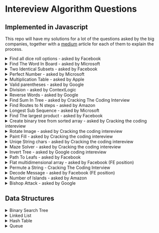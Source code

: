 # Intereview Algorithm Questions 
## Implemented in Javascript

This repo will have my solutions for a lot of the questions asked by the big companies, together with a [medium](http://www.google.com) article for each of them to explain the process. 


<details>
  <summary>Find all dice roll options - asked by Facebook</summary>
  <p>
    <blockquote>
        Given N represent the number of dices you have,
        output all the possibilities you can have.
    </blockquote>
  </p>
  <a href="./allDiceOptions.js">solution</a>
  <br>
  <a target="_blank" href="https://medium.com/@obiwankenoobi/interview-question-10-roll-the-dice-b88c21b3f6e4">explanation</a>
  <br>
  <br>
</details>


<details>
  <summary>Find The Word In Board - asked by Microsoft</summary>
  <p>
    <blockquote>
    Given a 2D matrix of characters and a target word,
    write a function that returns whether the word can be found
    in the matrix by going left-to-right, or up-to-down.
    For example, given the following matrix:

    [
        ['F', 'A', 'C', 'I'],
        ['O', 'B', 'Q', 'P'],
        ['A', 'N', 'O', 'B'],
        ['M', 'A', 'S', 'S']
    ]

and the target word 'FOAM', you should return true, since it's the leftmost column.
Similarly, given the target word 'MASS', you should return true, since it's the last row.
    </blockquote>
  </p>
    <br>
  <a href="./isWordExistInBoard.js">solution</a>
  <br>
  <a target="_blank" href="https://medium.com/@obiwankenoobi/interview-question-2-find-the-word-on-board-bba7756a7677">explanation</a>
  <br>
  <br>
</details>

<details>
  <summary>Two Identical Subsets - asked by Facebook</summary>
  <p>
    <blockquote>
        Given a multiset of integers, return whether it can be partitioned into two subsets whose sums are the same.
        For example, given the multiset {15, 5, 20, 10, 35, 15, 10}, it would return true, since we can split it up into {15, 5, 10, 15, 10} and {20, 35}, which both add up to 55.
        Given the multiset {15, 5, 20, 10, 35}, it would return false, since we can't split it up into two subsets that add up to the same sum.
    </blockquote>
  </p>
  <a href="./twoIdenticalSubsets.js">solution</a>
  <br>
  <a target="_blank" href="https://medium.com/@obiwankenoobi/interview-question-6-identical-subsets-9c7d787072c1">explanation</a>
  <br>
  <br>
</details>

<details>
  <summary>Perfect Number - asked by Microsoft</summary>
  <p>
    <blockquote>
        A number is considered perfect if its digits sum up to exactly 10.
        Given a positive integer n, return the n-th perfect number.
        For example, given 1, you should return 19. Given 2, you should return 28.
    </blockquote>
  </p>
  <a href="./isPerfectNumber.js">solution</a>
  <br>
  <a target="_blank" href="https://medium.com/@obiwankenoobi/interview-question-3-is-perfect-number-cb3eb963ae51">explanation</a>
    <br>
    <br>
</details>

<details>
  <summary>Multiplication Table - asked by Apple</summary>
    <p>
    <blockquote>
        Suppose you have a multiplication table that is N by N. That is,
        a 2D array where the value at the i-th row and j-th column is (i + 1) * (j + 1) (if 0-indexed) or i * j (if 1-indexed).
        Given integers N and X, write a function that returns the number of times X appears as a value in an N by N multiplication table.
        For example, given N = 6 and X = 12, you should return 4, since the multiplication table looks like this:

        | 1 |  2 |  3 |  4 |  5 |  6 |
        | 2 |  4 |  6 |  8 | 10 | 12 |
        | 3 |  6 |  9 | 12 | 15 | 18 |
        | 4 |  8 | 12 | 16 | 20 | 24 |
        | 5 | 10 | 15 | 20 | 25 | 30 |
        | 6 | 12 | 18 | 24 | 30 | 36 |
</blockquote>
  </p>
  <a href="./multiplicationTable.js">solution</a>
  <br>
  <a target="_blank" href="https://medium.com/@obiwankenoobi/interview-question-5-multiplication-table-69bea7a60869">explanation</a>
    <br>
    <br>
</details>

<details>
  <summary>Valid parentheses - asked by Google</summary>
    <p>
    <blockquote>
      Given a string of parentheses,
      write a function to compute the minimum number of parentheses to be removed to make the string valid (i.e. each open parenthesis is eventually closed).
      For example, given the string "()())()", you should return 1. Given the string ")(", you should return 2, since we must remove all of them. 
</blockquote>
  </p>
  <a href="./parentheses.js">solution</a>
  <br>
  <a target="_blank" href="https://medium.com/@obiwankenoobi/interview-question-4-valid-parentheses-aca4214b034b">explanation</a>
    <br>
    <br>
</details>

<details>
  <summary>Division - asked by ContextLogic</summary>
    <p>
      <blockquote>
        Implement division of two positive integers without using the division,
        multiplication, or modulus operators. Return the quotient as an integer,
        ignoring the remainder.
      </blockquote>
    </p>
  <a href="./division.js">solution</a>
  <br>
  explanation
    <br>
    <br>
</details>

<details>
  <summary>Reverse Words - asked by Google</summary>
    <p>
      <blockquote>
        Given a string of words delimited by spaces, reverse the words in string.
        For example, given "hello world here", return "here world hello"
        Follow-up: given a mutable string representation,
        can you perform this operation in-place?
      </blockquote>
    </p>
  <a href="./reverseWords.js">solution</a>
  <br>
  explanation
    <br>
    <br>
</details>

<details>
  <summary>Find Sum In Tree - asked by Cracking The Coding Interview</summary>
    <p>
      <blockquote>
        You are given a binary tree in which each node contains a value. Design an algorithm
        to print all paths which sum up to that value. Note that it can be any path in the tree
        - it does not have to start at the root.
      </blockquote>
    </p>
  <a href="./findSumInTree.js">solution</a>
  <br>
  explanation
    <br>
    <br>
</details>


<details>
  <summary>Find Routes to N steps - asked by Amazon</summary>
    <p>
      <blockquote>
  There's a staircase with N steps, and you can climb 1 or 2 steps at a time.
  Given N, write a function that returns the number of unique ways you can climb the staircase.
  The order of the steps matters.

  For example, if N is 4, then there are 5 unique ways:

    1, 1, 1, 1
    2, 1, 1
    1, 2, 1
    1, 1, 2
    2, 2
  What if, instead of being able to climb 1 or 2 steps at a time,
  you could climb any number from a set of positive integers X? For example, if X = {1, 3, 5},
  you could climb 1, 3, or 5 steps at a time. Generalize your function to take in X.
</blockquote>
</p>
  <a href="./findSumInTree.js">solution</a>
  <br>
  explanation
    <br>
    <br>
</details>

<details>
  <summary>Longest Sub Sequence - asked by Microsoft</summary>
    <p>
      <blockquote>
        Given an array of numbers, find the length of the longest increasing subsequence in the array.
        The subsequence does not necessarily have to be contiguous.
        For example, given the array
        [0, 8, 4, 12, 2, 10, 6, 14, 1, 9, 5, 13, 3, 11, 7, 15],
        the longest increasing subsequence has length 6: it is 0, 2, 6, 9, 11, 15.
      </blockquote>
    </p>
  <a href="./findLongestSubSeq.js">solution</a>
  <br>
  explanation
    <br>
    <br>
</details>

<details>
  <summary>Find The largest product - asked by Facebook</summary>
    <p>
      <blockquote>
        Given a list of integers, return the largest product that can be made by multiplying any three integers.
        For example, if the list is [-10, -10, 5, 2], we should return 500, since that's -10 * -10 * 5.
        You can assume the list has at least three integers.
      </blockquote>
    </p>
  <a href="./findTheLargestMultiply.js">solution</a>
  <br>
  <a href="https://medium.com/@obiwankenoobi/interview-question-1-find-the-largest-multiplication-d20aa3723c9d" target="_blank">explanation</a>
    <br>
    <br>
</details>

<details>
  <summary>Create binary tree from sorted array - asked by Cracking the coding intereview</summary>
    <p>
      <blockquote>
        Given a sorted (increasing order) array, write an algorithm to create a binary tree with
        minimal height.
      </blockquote>
    </p>
  <a href="./minimalBinaryTree.js">solution</a>
  <br>
explanation
    <br>
    <br>
</details>


<details>
  <summary>Rotate Image - asked by Cracking the coding intereview</summary>
    <p>
      <blockquote>
        Given an image represented by an NxN matrix,
        write a method to rotate the image by 90 degrees. Can you do this in place?
      </blockquote>
    </p>
  <a href="./rotateImage.js">solution</a>
  <br>
explanation
    <br>
    <br>
</details>




<details>
  <summary>Paint Fill - asked by Cracking the coding intereview</summary>
    <p>
      <blockquote>
        Implement the “paint fill” function that one might see on
        many image editing programs. That is, given a screen
        (represented by a 2 dimensional array of Colors), a point, and a new color,
        fill in the surrounding area until you hit a border of that color.’
      </blockquote>
    </p>
  <a href="./paintFill.js">solution</a>
  <br>
explanation
    <br>
    <br>
</details>



<details>
  <summary>Uniqe String chars - asked by Cracking the coding intereview</summary>
    <p>
      <blockquote>
        Implement an algorithm to determine if a string has all unique characters. What if you
        can not use additional data structures?
      </blockquote>
    </p>
  <a href="./isStringUniqe.js">solution</a>
  <br>
explanation
    <br>
    <br>
</details>

<details>
  <summary>Maze Solver - asked by Cracking the coding intereview</summary>
    <p>
      <blockquote>
        Here we have a small program with 3 of the most used Graph exploring algorithms. We use them to solve mazes and animate the way to demonstrate how the algorithm works.
      </blockquote>
    </p>
  <a href="./Maze/README.md">solution</a>
  <br>
explanation
    <br>
    <br>
</details>

<details>
  <summary>Invert Tree - asked by Google coding intereview</summary>
    <p>
      <blockquote>
        Invert a binary tree.
        For example, given the following tree:

            a
          / \
          b   c
        / \  /
       d   e f
        should become:

          a
        / \
        c  b
        \  / \
        f e  d
  </blockquote>
  </p>
  <a href="./invertTree">solution</a>
  <br>
explanation
    <br>
    <br>
</details>

<details>
  <summary>Path To Leafs - asked by Facebook</summary>
    <p>
      <blockquote>
        Given a binary tree, return all paths from the root to leaves.
        For example, given the tree:

           1
          / \
         2   3
            / \
           4   5

  Return [[1, 2], [1, 3, 4], [1, 3, 5]].
      </blockquote>
    </p>
  <a href="./pathToLeafs.js">solution</a>
  <br>
explanation
    <br>
    <br>
</details>

<details>
  <summary>Flat multidimensional array - asked by Facebook (FE position)</summary>
    <p>
      <blockquote>
        Given an array of any types, flat it so it wont have any nested arrays inside
      </blockquote>
    </p>
  <a href="./flattArr.js">solution</a>
  <br>
explanation
    <br>
    <br>
</details>

<details>
  <summary>Permute a String - Cracking The Coding Interview</summary>
    <p>
      <blockquote>
          Return all possible pernutes of a string
      </blockquote>
    </p>
  <a href="./permutation.js">solution</a>
  <br>
explanation
    <br>
    <br>
</details>

<details>
  <summary>Decode Message - asked by Facebook (FE position)</summary>
    <p>
      <blockquote>
        Given a grid of characters output a decoded message.
        The message for the following would be IROCLED.
        (diagonally down right and diagonally up right if you can't go further
        .. you continue doing this)

        I B C A L K A
        D R F C A E A
        G H O E L A D
  </blockquote>
  </p>
  <a href="./deCodeString.js">solution</a>
  <br>
explanation
    <br>
    <br>
</details>

<details>
  <summary>Number of Islands - asked by Amazon</summary>
    <p>
      <blockquote>
        Given a matrix of 1s and 0s, return the number of "islands" in the matrix.
        A 1 represents land and 0 represents water,
        so an island is a group of 1s that are neighboring whose perimeter
        is surrounded by water.
        For example, this matrix has 4 islands.

    1 0 0 0 0
    0 0 1 1 0
    0 1 1 0 0
    0 0 0 0 0
    1 1 0 0 1
    1 1 0 0 1
  </p>

   </blockquote>

  <a href="./islands.js">solution</a>
  <br>
  <a target="_blank" href="https://medium.com/@obiwankenoobi/interview-question-7-find-the-number-of-islands-1216eff9ede9">explanation</a>
    <br>
    <br>
</details>

<details>
  <summary>Bishop Attack - asked by Google</summary>
    <p>
      <blockquote>
  On our special chessboard,
  two bishops attack each other if they share the same diagonal.
  This includes bishops that have another bishop located between them,
  i.e. bishops can attack through pieces.
  You are given N bishops, represented as (row, column)
  tuples on a M by M chessboard.
  Write a function to count the number of pairs of bishops that attack each other.
  The ordering of the pair doesn't matter: (1, 2) is considered the same as (2, 1).
  For example, given M = 5 and the list of bishops:

    (0, 0)
    (1, 2)
    (2, 2)
    (4, 0)

  The board would look like this:

    [b 0 0 0 0]
    [0 0 b 0 0]
    [0 0 b 0 0]
    [0 0 0 0 0]
    [b 0 0 0 0]
  </p>

   </blockquote>

  <a href="./bishopsAttack.js">solution</a>
  <br>
  <a target="_blank" href="https://medium.com/@obiwankenoobi/interview-question-8-bishop-attacks-7780ca7b720">explanation</a>
    <br>
    <br>
</details>


## Data Structures

<details>
  <summary>Binary Search Tree</summary>
    <p>
      <blockquote>
        A binary search tree is a rooted binary tree, whose internal nodes each store a key (and optionally, an associated value) and each have two distinguished sub-trees, commonly denoted left and right. The tree additionally satisfies the binary search property, which states that the key in each node must be greater than or equal to any key stored in the left sub-tree, and less than or equal to any key stored in the right sub-tree.[1]:287 The leaves (final nodes) of the tree contain no key and have no structure to distinguish them from one another. <a href="https://en.wikipedia.org/wiki/Binary_search_tree" target="_blank">wikipedia</a>
      </blockquote>
    </p>
  <a href="./DataStructures/BST/BinarySearchTree.js">solution</a>
  <br>
  <a href="./DataStructures/BST/test.js">test</a>
  <br>
  explanation
    <br>
    <br>
</details>

<details>
  <summary>Linked List</summary>
    <p>
      <blockquote>
        In computer science, a Linked list is a linear collection of data elements, whose order is not given by their physical placement in memory. Instead, each element points to the next. It is a data structure consisting of a collection of nodes which together represent a sequence. In its most basic form, each node contains: data, and a reference (in other words, a link) to the next node in the sequence. This structure allows for efficient insertion or removal of elements from any position in the sequence during iteration. More complex variants add additional links, allowing more efficient insertion or removal of nodes at arbitrary positions. A drawback of linked lists is that access time is linear (and difficult to pipeline). Faster access, such as random access, is not feasible. Arrays have better cache locality compared to linked lists. <a href="https://en.wikipedia.org/wiki/Linked_list" target="_blank">wikipedia</a>
      </blockquote>
    </p>
  <a href="./DataStructures/LinkedList/LinkedList.js">solution</a>
  <br>
  <a href="./DataStructures/LinkedList/test.js">test</a>
  <br>
  explanation
    <br>
    <br>
</details>


<details>
  <summary>Hash Table</summary>
    <p>
      <blockquote>
  In computing, a hash table (hash map) is a data structure that implements an associative array abstract data type, a structure that can map keys to values. A hash table uses a hash function to compute an index into an array of buckets or slots, from which the desired value can be found.

  Ideally, the hash function will assign each key to a unique bucket, but most hash table designs employ an imperfect hash function, which might cause hash collisions where the hash function generates the same index for more than one key. Such collisions must be accommodated in some way.
<a href="https://en.wikipedia.org/wiki/Hash_table" target="_blank">wikipedia</a>
      </blockquote>
    </p>
  <a href="./DataStructures/HashTable/hashTable.js">solution</a>
  <br>
  <a href="./DataStructures/HashTable/test.js">test</a>
  <br>
  explanation
    <br>
    <br>
</details>



<details>
  <summary>Queue</summary>
    <p>
      <blockquote>
    In computer science, a queue is a collection in which the entities in the collection are kept in order and the principal (or only) operations on the collection are the addition of entities to the rear terminal position, known as enqueue, and removal of entities from the front terminal position, known as dequeue. This makes the queue a First-In-First-Out (FIFO) data structure. In a FIFO data structure, the first element added to the queue will be the first one to be removed. This is equivalent to the requirement that once a new element is added, all elements that were added before have to be removed before the new element can be removed. Often a peek or front operation is also entered, returning the value of the front element without dequeuing it. A queue is an example of a linear data structure, or more abstractly a sequential collection.
<a href="https://en.wikipedia.org/wiki/Queue_(abstract_data_type)" target="_blank">wikipedia</a>
      </blockquote>
    </p>
  <a href="./DataStructures/Queue/queue.js">solution</a>
  <br>
  <a href="./DataStructures/Queue/test.js">test</a>
  <br>
  explanation
    <br>
    <br>
</details>